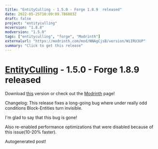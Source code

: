 ```yaml
---
title: "EntityCulling - 1.5.0 - Forge 1.8.9  released"
date: 2022-05-25T10:09:09.786883Z
draft: false
project: "entityculling"
mcversion: "1.8.8"
modversion: "1.5.0"
tags: ["entityculling", "forge", "Modrinth"]
externalurl: "https://modrinth.com/mod/NNAgCjsB/version/WiIRU3UP"
summary: "Click to get this release"
---
```

# [EntityCulling](/project/entityculling) - 1.5.0 - Forge 1.8.9  released
Download [this](https://modrinth.com/mod/NNAgCjsB/version/WiIRU3UP) version or check out the [Modrinth](https://modrinth.com/mod/NNAgCjsB) page!

Changelog: 
This release fixes a long-going bug where under really odd conditions Block-Entities turn invisible.

I'm glad to say that this bug is gone!

Also re-enabled performance optimizations that were disabled because of this issue(10-20% faster).


Autogenerated post!
